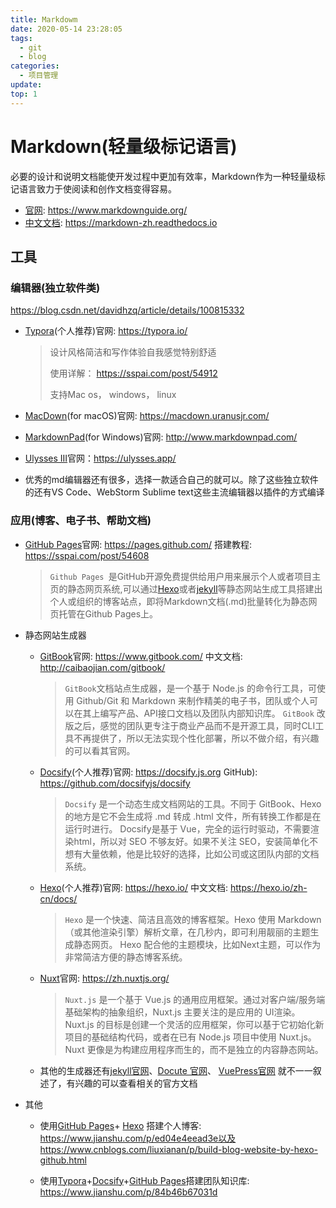 ```yaml
---
title: Markdowm
date: 2020-05-14 23:28:05
tags: 
  - git
  - blog
categories: 
  - 项目管理
update: 
top: 1
---
```


# Markdown(轻量级标记语言)

必要的设计和说明文档能使开发过程中更加有效率，Markdown作为一种轻量级标记语言致力于使阅读和创作文档变得容易。

- [官网](https://www.markdownguide.org/): <https://www.markdownguide.org/>
- [中文文档](https://markdown-zh.readthedocs.io): <https://markdown-zh.readthedocs.io>

<!-- more -->

## 工具

### 编辑器(独立软件类)

<https://blog.csdn.net/davidhzq/article/details/100815332>

- [Typora](https://typora.io/)(个人推荐)官网: <https://typora.io/>   

  > 设计风格简洁和写作体验自我感觉特别舒适
  >
  > 使用详解： <https://sspai.com/post/54912>
  >
  > 支持Mac os， windows， linux

- [MacDown](https://macdown.uranusjr.com/)(for macOS)官网: <https://macdown.uranusjr.com/>

- [MarkdownPad](http://www.markdownpad.com/)(for Windows)官网: <http://www.markdownpad.com/>

- [Ulysses III](https://ulysses.app/)官网：<https://ulysses.app/>

- 优秀的md编辑器还有很多，选择一款适合自己的就可以。除了这些独立软件的还有VS Code、WebStorm Sublime text这些主流编辑器以插件的方式编译


### 应用(博客、电子书、帮助文档)

- [GitHub Pages](https://pages.github.com/)官网: https://pages.github.com/    搭建教程: https://sspai.com/post/54608

  >`Github Pages `是GitHub开源免费提供给用户用来展示个人或者项目主页的静态网页系统,可以通过[Hexo](https://hexo.io/)或者[jekyll](http://jekyllcn.com/)等静态网站生成工具搭建出个人或组织的博客站点，即将Markdown文档(.md)批量转化为静态网页托管在Github Pages上。

- 静态网站生成器

  - [GitBook](https://www.gitbook.com/)官网: <https://www.gitbook.com/> 	中文文档: <http://caibaojian.com/gitbook/>

    >`GitBook`文档站点生成器，是一个基于 Node.js 的命令行工具，可使用 Github/Git 和 Markdown 来制作精美的电子书，团队或个人可以在其上编写产品、API接口文档以及团队内部知识库。
    >`GitBook` 改版之后，感觉的团队更专注于商业产品而不是开源工具，同时CLI工具不再提供了，所以无法实现个性化部署，所以不做介绍，有兴趣的可以看其官网。

  - [Docsify](https://docsify.js.org)(个人推荐)官网: <https://docsify.js.org>     GitHub): <https://github.com/docsifyjs/docsify>

    > `Docsify` 是一个动态生成文档网站的工具。不同于 GitBook、Hexo 的地方是它不会生成将 .md 转成 .html 文件，所有转换工作都是在运行时进行。
    > Docsify是基于 Vue，完全的运行时驱动，不需要渲染html，所以对 SEO 不够友好。如果不关注 SEO，安装简单化不想有大量依赖，他是比较好的选择，比如公司或这团队内部的文档系统。

  - [Hexo](https://hexo.io/)(个人推荐)官网: https://hexo.io/     中文文档: <https://hexo.io/zh-cn/docs/>

    > `Hexo` 是一个快速、简洁且高效的博客框架。Hexo 使用 Markdown（或其他渲染引擎）解析文章，在几秒内，即可利用靓丽的主题生成静态网页。
    > Hexo 配合他的主题模块，比如Next主题，可以作为非常简洁方便的静态博客系统。

  - [Nuxt](https://zh.nuxtjs.org/)官网: <https://zh.nuxtjs.org/>

    >`Nuxt.js` 是一个基于 Vue.js 的通用应用框架。通过对客户端/服务端基础架构的抽象组织，Nuxt.js 主要关注的是应用的 UI渲染。Nuxt.js 的目标是创建一个灵活的应用框架，你可以基于它初始化新项目的基础结构代码，或者在已有 Node.js 项目中使用 Nuxt.js。
    >Nuxt 更像是为构建应用程序而生的，而不是独立的内容静态网站。

  - 其他的生成器还有[jekyll官网](http://jekyllcn.com/)、[Docute 官网](https://docute.org/zh/)、 [VuePress官网](https://vuepress.vuejs.org/zh/) 就不一一叙述了，有兴趣的可以查看相关的官方文档

- 其他

  - 使用[GitHub Pages](https://pages.github.com/)+ [Hexo](https://hexo.io/) 搭建个人博客: https://www.jianshu.com/p/ed04e4eead3e以及https://www.cnblogs.com/liuxianan/p/build-blog-website-by-hexo-github.html

  - 使用[Typora](https://typora.io/)+[Docsify](https://docsify.js.org)+[GitHub Pages](https://pages.github.com/)搭建团队知识库: https://www.jianshu.com/p/84b46b67031d

